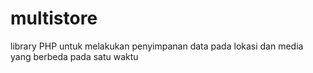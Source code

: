 # multistore
library PHP untuk melakukan penyimpanan data pada lokasi dan media yang berbeda pada satu waktu
